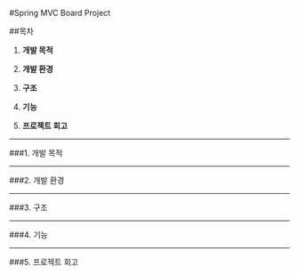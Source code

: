 #Spring MVC Board Project

##목차
1. **개발 목적**

2. **개발 환경**

3. **구조**

4. **기능**

5. **프로젝트 회고**

---
###1. 개발 목적


---
###2. 개발 환경


---
###3. 구조


---
###4. 기능


---
###5. 프로젝트 회고
